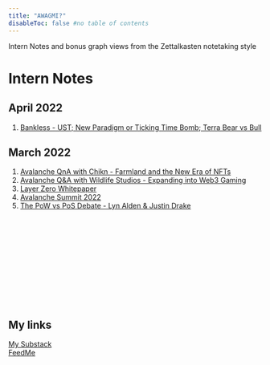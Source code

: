 ```yaml
---
title: "AWAGMI?"
disableToc: false #no table of contents
---
```

Intern Notes and bonus graph views from the Zettalkasten notetaking style


# Intern Notes

## April 2022
1. [Bankless - UST; New Paradigm or Ticking Time Bomb; Terra Bear vs Bull](notes/Bankless%20-%20UST;%20New%20Paradigm%20or%20Ticking%20Time%20Bomb;%20Terra%20Bear%20vs%20Bull.md)
  

## March 2022
1. [Avalanche QnA with Chikn - Farmland and the New Era of NFTs](notes/Avalanche%20QnA%20with%20Chikn%20-%20Farmland%20and%20the%20New%20Era%20of%20NFTs.md) &nbsp;  
2. [Avalanche Q&A with Wildlife Studios - Expanding into Web3 Gaming](notes/Avalanche%20Q&A%20with%20Wildlife%20Studios%20-%20Expanding%20into%20Web3%20Gaming.md)  
3. [Layer Zero Whitepaper](notes/Layer%20Zero%20Whitepaper.md)
4. [Avalanche Summit 2022](notes/Avalanche%20Summit%202022.md)
5. [The PoW vs PoS Debate - Lyn Alden & Justin Drake](notes/The%20PoW%20vs%20PoS%20Debate%20-%20Lyn%20Alden%20&%20Justin%20Drake.md)  
&nbsp;
&nbsp;  
&nbsp;  
&nbsp;  
&nbsp;  
&nbsp;  
&nbsp;  
&nbsp;  
&nbsp;  
&nbsp;  
&nbsp;  
&nbsp;  



## My links
[My Substack](notes/My%20Substack.md) \
[FeedMe](notes/FeedMe.md)